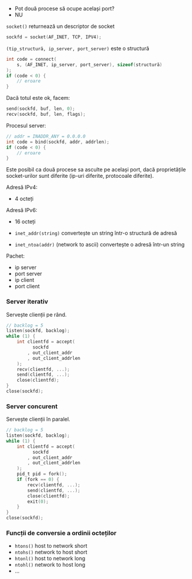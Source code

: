 - Pot două procese să ocupe același port?
- NU

`socket()` returnează un descriptor de socket
```c
sockfd = socket(AF_INET, TCP, IPV4);
```

`(tip_structură, ip_server, port_server)` este o structură
```c
int code = connect(
	s, (AF_INET, ip_server, port_server), sizeof(structură)
);
if (code < 0) {
	// eroare
}
```

Dacă totul este ok, facem:
```c
send(sockfd, buf, len, 0);
recv(sockfd, buf, len, flags);
```

Procesul server:
```c
// addr = INADDR_ANY = 0.0.0.0
int code = bind(sockfd, addr, addrlen);
if (code < 0) {
	// eroare
}
```

Este posibil ca două procese sa asculte pe același port, dacă proprietățile socket-urilor sunt diferite (ip-uri diferite, protocoale diferite).

Adresă IPv4:
- 4 octeți

Adresă IPv6:
- 16 octeți

- `inet_addr(string)` convertește un string într-o structură de adresă
- `inet_ntoa(addr)` (network to ascii) convertește o adresă într-un string

Pachet:
- ip server
- port server
- ip client
- port client

### Server iterativ

Servește clienții pe rând.

```c
// backlog = 5
listen(sockfd, backlog);
while (1) {
	int clientfd = accept(
		  sockfd
		, out_client_addr
		, out_client_addrlen
	);
	recv(clientfd, ...);
	send(clientfd, ...);
	close(clientfd);
}
close(sockfd);
```

### Server concurent

Servește clienții în paralel.

```c
// backlog = 5
listen(sockfd, backlog);
while (1) {
	int clientfd = accept(
		  sockfd
		, out_client_addr
		, out_client_addrlen
	);
	pid_t pid = fork();
	if (fork == 0) {
		recv(clientfd, ...);
		send(clientfd, ...);
		close(clientfd);
		exit(0);
	}
}
close(sockfd);
```

### Funcții de conversie a ordinii octeților

- `htons()` host to network short
- `ntohs()` network to host short
- `htonl()` host to network long
- `ntohl()` network to host long
- ...
